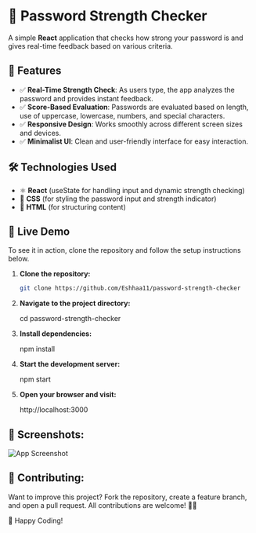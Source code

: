 # 🔐 Password Strength Checker

A simple **React** application that checks how strong your password is and gives real-time feedback based on various criteria.

## 📌 Features
- ✅ **Real-Time Strength Check**: As users type, the app analyzes the password and provides instant feedback.
- ✅ **Score-Based Evaluation**: Passwords are evaluated based on length, use of uppercase, lowercase, numbers, and special characters.
- ✅ **Responsive Design**: Works smoothly across different screen sizes and devices.
- ✅ **Minimalist UI**: Clean and user-friendly interface for easy interaction.

## 🛠️ Technologies Used
- ⚛️ **React** (useState for handling input and dynamic strength checking)
- 🎨 **CSS** (for styling the password input and strength indicator)
- 📄 **HTML** (for structuring content)

## 🚀 Live Demo
To see it in action, clone the repository and follow the setup instructions below.

1. **Clone the repository:**

   ```bash
   git clone https://github.com/Eshhaa11/password-strength-checker
   
   
2. **Navigate to the project directory:**

   cd password-strength-checker

3. **Install dependencies:**

   npm install

4. **Start the development server:**

   npm start

5. **Open your browser and visit:**

   http://localhost:3000

 ## 🎨 Screenshots:
 ![App Screenshot](src/assets/image.png)

 ## 🤝 Contributing:
 Want to improve this project? Fork the repository, create a feature branch, and open a pull request. All contributions are welcome! 🚀✨

 🎉 Happy Coding!


